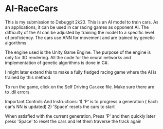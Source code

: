 # AI-RaceCars
This is my submission to Debuggit 2k23. This is an AI model to train cars. As an applications, it can be used in car racing games as opponent AI. The difficulty of the AI can be adjusted by training the model to a specific level of proficiency. The cars use ANN for movement and are trained by genetic algorithms

The engine used is the Unity Game Engine. The purpose of the engine is only for 3D rendering. All the code for the neural networks and implementation of genetic algorithms is done in C#.

I might later extend this to make a fully fledged racing game where the AI is trained by this method.

To run the game, click on the Self Driving Car.exe file. Make sure there are to .dll errors.


Important Controls And Instructions: 1) 'P' is to progress a generation ( Each car's NN is updated)
                                     2) 'Space' resets the cars to start
                                     
When satisfied with the current generation, Press 'P' and then quickly later press 'Space' to reset the cars and let them traverse the track again
